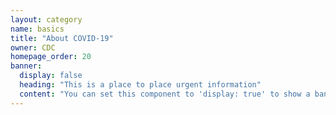 ```yaml
---
layout: category
name: basics
title: "About COVID-19"
owner: CDC
homepage_order: 20
banner:
  display: false
  heading: "This is a place to place urgent information"
  content: "You can set this component to 'display: true' to show a banner at the top of the page."
---
```

